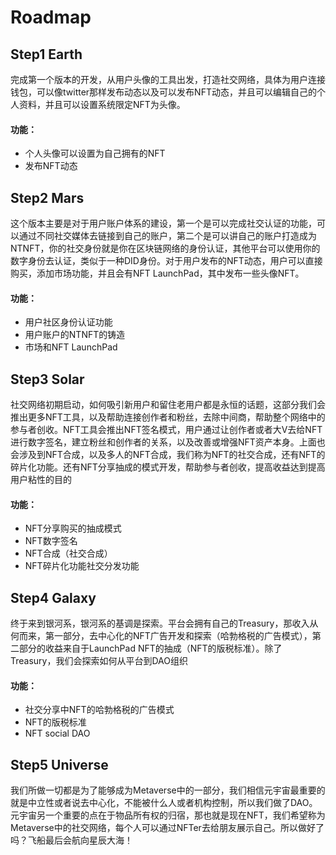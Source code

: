 # Roadmap

## Step1 Earth

完成第一个版本的开发，从用户头像的工具出发，打造社交网络，具体为用户连接钱包，可以像twitter那样发布动态以及可以发布NFT动态，并且可以编辑自己的个人资料，并且可以设置系统限定NFT为头像。

#### 功能：
- 个人头像可以设置为自己拥有的NFT
- 发布NFT动态

## Step2 Mars
这个版本主要是对于用户账户体系的建设，第一个是可以完成社交认证的功能，可以通过不同社交媒体去链接到自己的账户，第二个是可以讲自己的账户打造成为NTNFT，你的社交身份就是你在区块链网络的身份认证，其他平台可以使用你的数字身份去认证，类似于一种DID身份。对于用户发布的NFT动态，用户可以直接购买，添加市场功能，并且会有NFT LaunchPad，其中发布一些头像NFT。
#### 功能：
- 用户社区身份认证功能
- 用户账户的NTNFT的铸造
- 市场和NFT LaunchPad

## Step3 Solar
社交网络初期启动，如何吸引新用户和留住老用户都是永恒的话题，这部分我们会推出更多NFT工具，以及帮助连接创作者和粉丝，去除中间商，帮助整个网络中的参与者创收。NFT工具会推出NFT签名模式，用户通过让创作者或者大V去给NFT进行数字签名，建立粉丝和创作者的关系，以及改善或增强NFT资产本身。上面也会涉及到NFT合成，以及多人的NFT合成，我们称为NFT的社交合成，还有NFT的碎片化功能。还有NFT分享抽成的模式开发，帮助参与者创收，提高收益达到提高用户粘性的目的
#### 功能：
- NFT分享购买的抽成模式
- NFT数字签名
- NFT合成（社交合成）
- NFT碎片化功能社交分发功能

## Step4 Galaxy
终于来到银河系，银河系的基调是探索。平台会拥有自己的Treasury，那收入从何而来，第一部分，去中心化的NFT广告开发和探索（哈勃格税的广告模式），第二部分的收益来自于LaunchPad NFT的抽成（NFT的版税标准）。除了Treasury，我们会探索如何从平台到DAO组织
#### 功能：
- 社交分享中NFT的哈勃格税的广告模式
- NFT的版税标准
- NFT social DAO

## Step5 Universe
我们所做一切都是为了能够成为Metaverse中的一部分，我们相信元宇宙最重要的就是中立性或者说去中心化，不能被什么人或者机构控制，所以我们做了DAO。元宇宙另一个重要的点在于物品所有权的归宿，那也就是现在NFT，我们希望称为Metaverse中的社交网络，每个人可以通过NFTer去给朋友展示自己。所以做好了吗？飞船最后会航向星辰大海！

